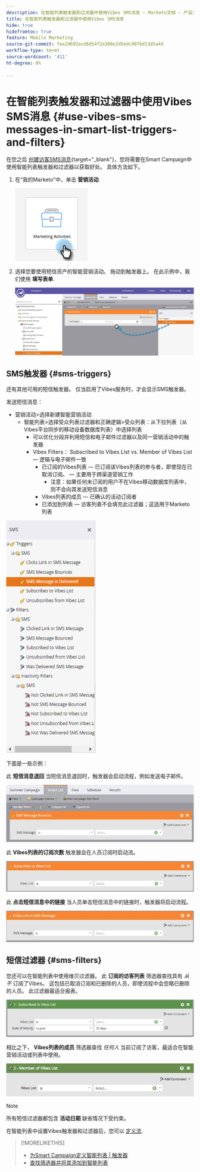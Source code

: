 ```yaml
---
description: 在智能列表触发器和过滤器中使用Vibes SMS消息 — Marketo文档 — 产品文档
title: 在智能列表触发器和过滤器中使用Vibes SMS消息
hide: true
hidefromtoc: true
feature: Mobile Marketing
source-git-commit: fee2d692acd8d54f2e308e2d5edc9876d13d5a4d
workflow-type: tm+mt
source-wordcount: '411'
ht-degree: 0%

---
```


# 在智能列表触发器和过滤器中使用Vibes SMS消息 {#use-vibes-sms-messages-in-smart-list-triggers-and-filters}

在您之后 [创建访客SMS消息](/help/marketo/product-docs/mobile-marketing/vibes-sms-messages/create-a-vibes-sms-message.md){target="_blank"}，您将需要在Smart Campaign中使用智能列表触发器和过滤器以获取好处。 具体方法如下。

1. 在“我的Marketo”中，单击 **营销活动**.

   ![](assets/use-vibes-sms-messages-in-smart-list-triggers-and-filters-1.png)

1. 选择您要使用短信资产的智能营销活动。 拖动到触发器上。 在此示例中，我们使用 **填写表单**.

   ![](assets/fills-out-form-pull-over.jpg)

## SMS触发器 {#sms-triggers}

还有其他可用的短信触发器。 仅当启用了Vibes服务时，才会显示SMS触发器。

发送短信消息：

* 营销活动>选择新建智能营销活动
   * 智能列表>选择受众列表过滤器和正确逻辑>受众列表：从下拉列表（从Vibes平台同步的移动设备数据库列表）中选择列表
      * 可以优化分段并利用短信和电子邮件过滤器以及同一营销活动中的触发器
      * Vibes Filters： Subscribed to Vibes List vs. Member of Vibes List — 逻辑与电子邮件一致
         * 已订阅的Vibes列表 — 已订阅该Vibes列表的参与者，即使现在已取消订阅。   — 主要用于跨渠道营销工作
            * 注意：如果任何未订阅的用户不在Vibes移动数据库列表中，则不会向其发送短信消息
         * Vibes列表的成员 — 已确认的活动订阅者
         * 已添加到列表 — 访客列表不会填充此过滤器；这适用于Marketo列表

![](assets/new-sms-search2.png)

下面是一些示例：

此 **短信消息退回** 当短信消息退回时，触发器会启动流程，例如发送电子邮件。

![](assets/sms-message-bounces-real.jpg)

此 **Vibes列表的订阅次数** 触发器会在人员订阅时启动流。

![](assets/subscribes-to-vibes-list-real.jpg)

此 **点击短信消息中的链接** 当人员单击短信消息中的链接时，触发器将启动流程。

![](assets/clicks-link-in-sms-message.jpg)

## 短信过滤器 {#sms-filters}

您还可以在智能列表中使用维贝过滤器。 此 **订阅的访客列表** 筛选器查找具有 *从不* 订阅了Vibes。 这包括已取消订阅和已删除的人员，即使流程中会忽略已删除的人员。 此过滤器最适合报表。

![](assets/subscribed-to-vibes-list-filter-real.jpg)

相比之下， **Vibes列表的成员** 筛选器查找 _任何人_ 当前订阅了访客，最适合在智能营销活动或列表中使用。

![](assets/image001.png)

>[!NOTE]
>
>所有短信过滤器都包含 **活动日期** 缺省情况下受约束。

在智能列表中设置Vibes触发器和过滤器后，您可以 [定义流](/help/marketo/product-docs/mobile-marketing/vibes-sms-messages/add-a-flow-step-for-sms.md).

>[!MORELIKETHIS]
>
>* [为Smart Campaign定义智能列表 | 触发器](/help/marketo/product-docs/core-marketo-concepts/smart-campaigns/creating-a-smart-campaign/define-smart-list-for-smart-campaign-trigger.md)
>* [查找筛选器并将其添加到智能列表](/help/marketo/product-docs/core-marketo-concepts/smart-lists-and-static-lists/creating-a-smart-list/find-and-add-filters-to-a-smart-list.md)
